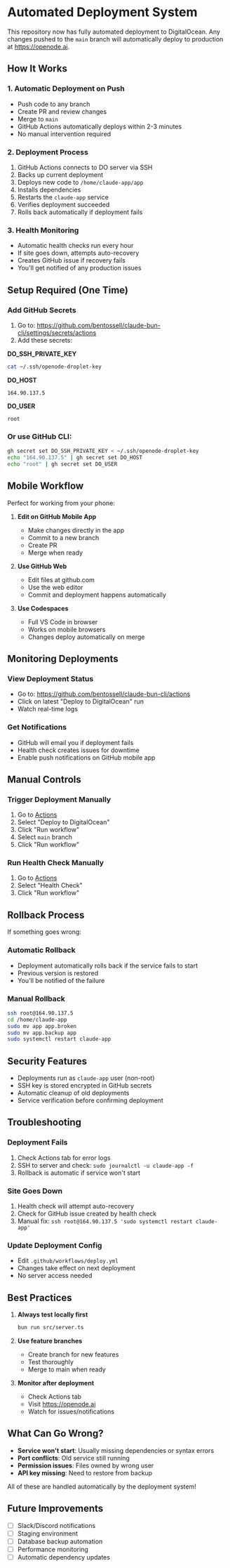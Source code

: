 # Automated Deployment System

This repository now has fully automated deployment to DigitalOcean. Any changes pushed to the `main` branch will automatically deploy to production at https://openode.ai.

## How It Works

### 1. **Automatic Deployment on Push**
- Push code to any branch
- Create PR and review changes
- Merge to `main`
- GitHub Actions automatically deploys within 2-3 minutes
- No manual intervention required

### 2. **Deployment Process**
1. GitHub Actions connects to DO server via SSH
2. Backs up current deployment
3. Deploys new code to `/home/claude-app/app`
4. Installs dependencies
5. Restarts the `claude-app` service
6. Verifies deployment succeeded
7. Rolls back automatically if deployment fails

### 3. **Health Monitoring**
- Automatic health checks run every hour
- If site goes down, attempts auto-recovery
- Creates GitHub issue if recovery fails
- You'll get notified of any production issues

## Setup Required (One Time)

### Add GitHub Secrets

1. Go to: https://github.com/bentossell/claude-bun-cli/settings/secrets/actions
2. Add these secrets:

**DO_SSH_PRIVATE_KEY**
```bash
cat ~/.ssh/openode-droplet-key
```

**DO_HOST**
```
164.90.137.5
```

**DO_USER**
```
root
```

### Or use GitHub CLI:
```bash
gh secret set DO_SSH_PRIVATE_KEY < ~/.ssh/openode-droplet-key
echo "164.90.137.5" | gh secret set DO_HOST
echo "root" | gh secret set DO_USER
```

## Mobile Workflow

Perfect for working from your phone:

1. **Edit on GitHub Mobile App**
   - Make changes directly in the app
   - Commit to a new branch
   - Create PR
   - Merge when ready

2. **Use GitHub Web**
   - Edit files at github.com
   - Use the web editor
   - Commit and deployment happens automatically

3. **Use Codespaces**
   - Full VS Code in browser
   - Works on mobile browsers
   - Changes deploy automatically on merge

## Monitoring Deployments

### View Deployment Status
- Go to: https://github.com/bentossell/claude-bun-cli/actions
- Click on latest "Deploy to DigitalOcean" run
- Watch real-time logs

### Get Notifications
- GitHub will email you if deployment fails
- Health check creates issues for downtime
- Enable push notifications on GitHub mobile app

## Manual Controls

### Trigger Deployment Manually
1. Go to [Actions](https://github.com/bentossell/claude-bun-cli/actions)
2. Select "Deploy to DigitalOcean"
3. Click "Run workflow"
4. Select `main` branch
5. Click "Run workflow"

### Run Health Check Manually
1. Go to [Actions](https://github.com/bentossell/claude-bun-cli/actions)
2. Select "Health Check"
3. Click "Run workflow"

## Rollback Process

If something goes wrong:

### Automatic Rollback
- Deployment automatically rolls back if the service fails to start
- Previous version is restored
- You'll be notified of the failure

### Manual Rollback
```bash
ssh root@164.90.137.5
cd /home/claude-app
sudo mv app app.broken
sudo mv app.backup app
sudo systemctl restart claude-app
```

## Security Features

- Deployments run as `claude-app` user (non-root)
- SSH key is stored encrypted in GitHub secrets
- Automatic cleanup of old deployments
- Service verification before confirming deployment

## Troubleshooting

### Deployment Fails
1. Check Actions tab for error logs
2. SSH to server and check: `sudo journalctl -u claude-app -f`
3. Rollback is automatic if service won't start

### Site Goes Down
1. Health check will attempt auto-recovery
2. Check for GitHub issue created by health check
3. Manual fix: `ssh root@164.90.137.5 'sudo systemctl restart claude-app'`

### Update Deployment Config
- Edit `.github/workflows/deploy.yml`
- Changes take effect on next deployment
- No server access needed

## Best Practices

1. **Always test locally first**
   ```bash
   bun run src/server.ts
   ```

2. **Use feature branches**
   - Create branch for new features
   - Test thoroughly
   - Merge to main when ready

3. **Monitor after deployment**
   - Check Actions tab
   - Visit https://openode.ai
   - Watch for issues/notifications

## What Can Go Wrong?

- **Service won't start**: Usually missing dependencies or syntax errors
- **Port conflicts**: Old service still running
- **Permission issues**: Files owned by wrong user
- **API key missing**: Need to restore from backup

All of these are handled automatically by the deployment system!

## Future Improvements

- [ ] Slack/Discord notifications
- [ ] Staging environment
- [ ] Database backup automation
- [ ] Performance monitoring
- [ ] Automatic dependency updates
